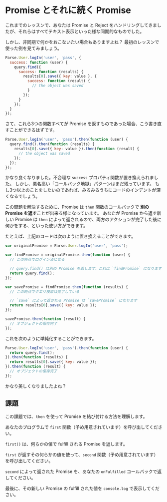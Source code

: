 # Promise とそれに続く Promise 

これまでのレッスンで、あなたは Promise と Reject をハンドリングしてきましたが、それらはすべてテキスト表示といった様な同期的なものでした。

しかし、非同期で何かをおこないたい場合もありますよね？
最初のレッスンで使った例を見てみましょう。

```js
Parse.User.logIn('user', 'pass', {
  success: function (user) {
    query.find({
      success: function (results) {
        results[0].save({ key: value }, {
          success: function (result) {
            // the object was saved
          }
        });
      }
    });
  }
});
```

さて、これら3つの関数すべてが Promise を返すものであった場合、こう書き直すことができるはずです。


```js
Parse.User.logIn('user', 'pass').then(function (user) {
  query.find().then(function (results) {
    results[0].save({ key: value }).then(function (result) {
      // the object was saved
    });
  });
});
```

かなり良くなりました。不合理な `success` プロパティ関数が置き換えられました。
しかし、悪名高い「コールバック地獄」パターンはまだ残っています。
もし3つ以上のことをしたいのであれば、みるみるうちにコードのインデントが深くなるでしょう。

この問題を解決するために、Promise は `then` 関数のコールバックで **別の Promise を返す**ことが出来る様になっています。
あなたが Promise から返す新しい Promise は `then` によって返されるので、両方のアクションが完了した後に何かをする、といった使い方ができます。

たとえば、上記のコードは次のように置き換えることができます。

```js
var originalPromise = Parse.User.logIn('user', 'pass');

var findPromise = originalPromise.then(function (user) {
  // この時点でログイン済になる

  // query.find() は別の Promise を返します。これは `findPromise` になります
  return query.find();
});

var savePromise = findPromise.then(function (results) {
  // この時点でクエリ検索は完了している

  // `save` によって返される Promise は `savePromise` になります
  return results[0].save({ key: value });
});

savePromise.then(function (result) {
  // オブジェクトの保存完了
});
```

これを次のように単純化することができます。

```js
Parse.User.logIn('user', 'pass').then(function (user) {
  return query.find();
}).then(function (results) {
  return results[0].save({ key: value });
}).then(function (result) {
  // オブジェクトの保存完了
});
```

かなり美しくなりましたよね？


## 課題

この課題では、`then` を使って Promise を結び付ける方法を理解します。

あなたのプログラムで `first` 関数（予め用意されています）を呼び出してください。

`first()` は、何らかの値で fulfill される Promise を返します。

`first` が返すその何らかの値を使って、`second` 関数（予め用意されています）を呼び出してください。

`second` によって返された Promise を、あなたの `onFulfilled` コールバックで返してください。

最後に、その新しい Promise の fulfill された値を `console.log` で表示してください。

